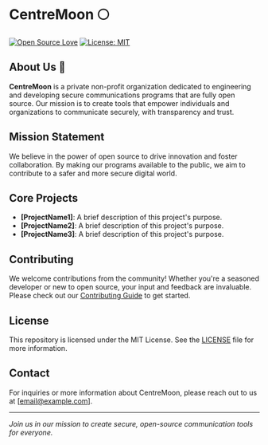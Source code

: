 # CentreMoon 🌕 

[![Open Source Love](https://badges.frapsoft.com/os/v1/open-source.svg?v=103)](https://opensource.org/licenses/MIT)
[![License: MIT](https://img.shields.io/badge/License-MIT-yellow.svg)](https://opensource.org/licenses/MIT)

## About Us 🍏

**CentreMoon** is a private non-profit organization dedicated to engineering and developing secure communications programs that are fully open source. Our mission is to create tools that empower individuals and organizations to communicate securely, with transparency and trust.

## Mission Statement

We believe in the power of open source to drive innovation and foster collaboration. By making our programs available to the public, we aim to contribute to a safer and more secure digital world.

## Core Projects

- **[ProjectName1]**: A brief description of this project's purpose.
- **[ProjectName2]**: A brief description of this project's purpose.
- **[ProjectName3]**: A brief description of this project's purpose.

## Contributing

We welcome contributions from the community! Whether you're a seasoned developer or new to open source, your input and feedback are invaluable. Please check out our [Contributing Guide](CONTRIBUTING.md) to get started.

## License

This repository is licensed under the MIT License. See the [LICENSE](LICENSE) file for more information.

## Contact

For inquiries or more information about CentreMoon, please reach out to us at [email@example.com].

---

_Join us in our mission to create secure, open-source communication tools for everyone._
